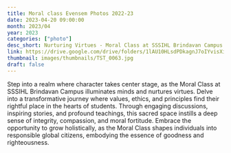 ```yaml
---
title: Moral class Evensem Photos 2022-23
date: 2023-04-20 09:00:00
month: 2023/04
year: 2023
categories: ["photo"]
desc_short: Nurturing Virtues - Moral Class at SSSIHL Brindavan Campus - Shaping Hearts, Illuminating Minds
link: https://drive.google.com/drive/folders/1lAU10HLsdPDkagnJ7oIYvisXizl9Hgnl?usp=share_link
thumbnail: images/thumbnails/TST_0063.jpg
draft: false
---
```


 Step into a realm where character takes center stage, as the Moral Class at SSSIHL Brindavan Campus illuminates minds and nurtures virtues. Delve into a transformative journey where values, ethics, and principles find their rightful place in the hearts of students. Through engaging discussions, inspiring stories, and profound teachings, this sacred space instills a deep sense of integrity, compassion, and moral fortitude. Embrace the opportunity to grow holistically, as the Moral Class shapes individuals into responsible global citizens, embodying the essence of goodness and righteousness.
